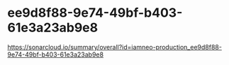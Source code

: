 # ee9d8f88-9e74-49bf-b403-61e3a23ab9e8
https://sonarcloud.io/summary/overall?id=iamneo-production_ee9d8f88-9e74-49bf-b403-61e3a23ab9e8

